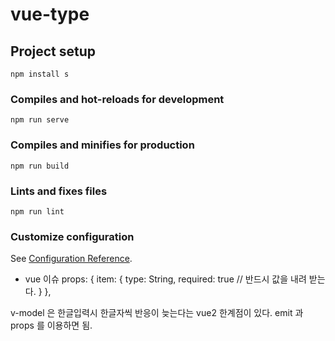 # vue-type

## Project setup
```
npm install s
```

### Compiles and hot-reloads for development
```
npm run serve
```

### Compiles and minifies for production
```
npm run build
```

### Lints and fixes files
```
npm run lint
```

### Customize configuration
See [Configuration Reference](https://cli.vuejs.org/config/).

- vue 이슈
        props: {
            item: {
                type: String,
                required: true // 반드시 값을 내려 받는다.
            }
        },

v-model 은 한글입력시 한글자씩 반응이 늦는다는 vue2 한계점이 있다.
emit 과 props 를 이용하면 됨.
